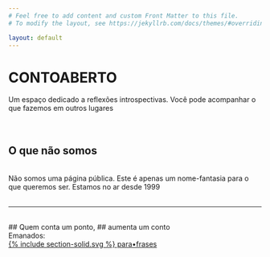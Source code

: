 ```yaml
---
# Feel free to add content and custom Front Matter to this file.
# To modify the layout, see https://jekyllrb.com/docs/themes/#overriding-theme-defaults

layout: default
---
```


# CONTOABERTO

Um espaço dedicado a reflexões introspectivas. Você pode acompanhar o que fazemos em outros lugares<br>
<br>
<br>
## O que não somos
<br>
Não somos uma página pública. Este é apenas um nome-fantasia para o que queremos ser. Estamos no ar desde 1999<br>
<br>

***

<br>
## Quem conta um ponto,
## aumenta um conto
<br>
Emanados:
<br>
<a href="http://parafrases.contoaberto.org"><span class="icon icon--section">{% include section-solid.svg %}</span> para•frases</a>
<br>
